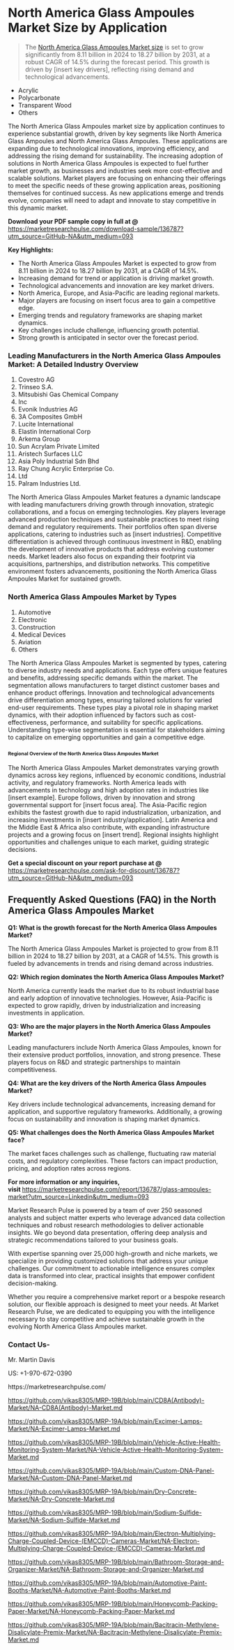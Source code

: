 <h1>North America Glass Ampoules Market&nbsp;Size by Application</h1><blockquote><p>The <a href="https://marketresearchpulse.com/download-sample/136787?utm_source=GitHub-NA&amp;utm_medium=093">North America Glass Ampoules Market size</a> is set to grow significantly from 8.11 billion in 2024 to 18.27 billion by 2031, at a robust CAGR of 14.5% during the forecast period. This growth is driven by [insert key drivers], reflecting rising demand and technological advancements.</p></blockquote><ul><li>Acrylic<li> Polycarbonate<li> Transparent Wood<li> Others</li></ul><p>The North America Glass Ampoules market size by application continues to experience substantial growth, driven by key segments like North America Glass Ampoules and North America Glass Ampoules. These applications are expanding due to technological innovations, improving efficiency, and addressing the rising demand for sustainability. The increasing adoption of solutions in North America Glass Ampoules is expected to fuel further market growth, as businesses and industries seek more cost-effective and scalable solutions. Market players are focusing on enhancing their offerings to meet the specific needs of these growing application areas, positioning themselves for continued success. As new applications emerge and trends evolve, companies will need to adapt and innovate to stay competitive in this dynamic market.</p><p><strong>Download your PDF sample copy in full at @ </strong><a href="https://marketresearchpulse.com/download-sample/136787?utm_source=GitHub-NA&amp;utm_medium=093">https://marketresearchpulse.com/download-sample/136787?utm_source=GitHub-NA&amp;utm_medium=093</a></p><p><strong>Key Highlights: </strong></p><ul><li>The North America Glass Ampoules Market is expected to grow from 8.11 billion in 2024 to 18.27 billion by 2031, at a CAGR of 14.5%.</li><li>Increasing demand for trend or application is driving market growth.</li><li>Technological advancements and innovation are key market drivers.</li><li>North America, Europe, and Asia-Pacific are leading regional markets.</li><li>Major players are focusing on insert focus area to gain a competitive edge.</li><li>Emerging trends and regulatory frameworks are shaping market dynamics.</li><li>Key challenges include challenge, influencing growth potential.</li><li>Strong growth is anticipated in sector over the forecast period.</li></ul><h3>Leading Manufacturers in the North America Glass Ampoules Market: A Detailed Industry Overview</h3><ol><li>Covestro AG</li><li>Trinseo S.A.</li><li>Mitsubishi Gas Chemical Company</li><li>Inc</li><li>Evonik Industries AG</li><li>3A Composites GmbH</li><li>Lucite International</li><li>Elastin International Corp</li><li>Arkema Group</li><li>Sun Acrylam Private Limited</li><li>Aristech Surfaces LLC</li><li>Asia Poly Industrial Sdn Bhd</li><li>Ray Chung Acrylic Enterprise Co.</li><li>Ltd</li><li>Palram Industries Ltd.</li></ol><div class="flex max-w-full flex-col flex-grow"><div class="min-h-8 text-message flex w-full flex-col items-end gap-2 whitespace-normal break-words [.text-message+&amp;]:mt-5" dir="auto" data-message-author-role="assistant" data-message-id="fd8432e4-4910-450d-b182-61b7bfb0a01f" data-message-model-slug="gpt-4o"><div class="flex w-full flex-col gap-1 empty:hidden first:pt-[3px]"><div class="markdown prose w-full break-words dark:prose-invert light"><p>The North America Glass Ampoules Market features a dynamic landscape with leading manufacturers driving growth through innovation, strategic collaborations, and a focus on emerging technologies. Key players leverage advanced production techniques and sustainable practices to meet rising demand and regulatory requirements. Their portfolios often span diverse applications, catering to industries such as [insert industries]. Competitive differentiation is achieved through continuous investment in R&amp;D, enabling the development of innovative products that address evolving customer needs. Market leaders also focus on expanding their footprint via acquisitions, partnerships, and distribution networks. This competitive environment fosters advancements, positioning the North America Glass Ampoules Market for sustained growth.</p></div></div></div></div><h3>North America Glass Ampoules Market by Types</h3><ol><li>Automotive<li> Electronic<li> Construction<li> Medical Devices<li> Aviation<li> Others</li></ol><div class="flex max-w-full flex-col flex-grow"><div class="min-h-8 text-message flex w-full flex-col items-end gap-2 whitespace-normal break-words [.text-message+&amp;]:mt-5" dir="auto" data-message-author-role="assistant" data-message-id="084470be-0bb7-4664-bddf-5156b4f41249" data-message-model-slug="gpt-4o-mini"><div class="flex w-full flex-col gap-1 empty:hidden first:pt-[3px]"><div class="markdown prose w-full break-words dark:prose-invert light"><p>The North America Glass Ampoules Market is segmented by types, catering to diverse industry needs and applications. Each type offers unique features and benefits, addressing specific demands within the market. The segmentation allows manufacturers to target distinct customer bases and enhance product offerings. Innovation and technological advancements drive differentiation among types, ensuring tailored solutions for varied end-user requirements. These types play a pivotal role in shaping market dynamics, with their adoption influenced by factors such as cost-effectiveness, performance, and suitability for specific applications. Understanding type-wise segmentation is essential for stakeholders aiming to capitalize on emerging opportunities and gain a competitive edge.</p></div></div></div></div><h3><span style="font-size: 11px;">Regional Overview of the North America Glass Ampoules Market</span></h3><div class="flex max-w-full flex-col flex-grow"><div class="min-h-8 text-message flex w-full flex-col items-end gap-2 whitespace-normal break-words [.text-message+&amp;]:mt-5" dir="auto" data-message-author-role="assistant" data-message-id="e9038762-ce64-4e30-91c9-9bd413514231" data-message-model-slug="gpt-4o-mini"><div class="flex w-full flex-col gap-1 empty:hidden first:pt-[3px]"><div class="markdown prose w-full break-words dark:prose-invert light"><p>The North America Glass Ampoules Market demonstrates varying growth dynamics across key regions, influenced by economic conditions, industrial activity, and regulatory frameworks. North America leads with advancements in technology and high adoption rates in industries like [insert example]. Europe follows, driven by innovation and strong governmental support for [insert focus area]. The Asia-Pacific region exhibits the fastest growth due to rapid industrialization, urbanization, and increasing investments in [insert industry/application]. Latin America and the Middle East &amp; Africa also contribute, with expanding infrastructure projects and a growing focus on [insert trend]. Regional insights highlight opportunities and challenges unique to each market, guiding strategic decisions.</p></div></div></div></div><p><strong>Get a special discount on your report purchase at @ </strong><a href="https://marketresearchpulse.com/ask-for-discount/136787?utm_source=GitHub-NA&amp;utm_medium=093">https://marketresearchpulse.com/ask-for-discount/136787?utm_source=GitHub-NA&amp;utm_medium=093</a></p><h2>Frequently Asked Questions (FAQ) in the North America Glass Ampoules Market</h2><p><strong>Q1: What is the growth forecast for the North America Glass Ampoules Market?</strong></p><p>The North America Glass Ampoules Market is projected to grow from 8.11 billion in 2024 to 18.27 billion by 2031, at a CAGR of 14.5%. This growth is fueled by advancements in trends and rising demand across industries.</p><p><strong>Q2: Which region dominates the North America Glass Ampoules Market?</strong></p><p>North America currently leads the market due to its robust industrial base and early adoption of innovative technologies. However, Asia-Pacific is expected to grow rapidly, driven by industrialization and increasing investments in application.</p><p><strong>Q3: Who are the major players in the North America Glass Ampoules Market?</strong></p><p>Leading manufacturers include North America Glass Ampoules, known for their extensive product portfolios, innovation, and strong presence. These players focus on R&amp;D and strategic partnerships to maintain competitiveness.</p><p><strong>Q4: What are the key drivers of the North America Glass Ampoules Market?</strong></p><p>Key drivers include technological advancements, increasing demand for application, and supportive regulatory frameworks. Additionally, a growing focus on sustainability and innovation is shaping market dynamics.</p><p><strong>Q5: What challenges does the North America Glass Ampoules Market face?</strong></p><p>The market faces challenges such as challenge, fluctuating raw material costs, and regulatory complexities. These factors can impact production, pricing, and adoption rates across regions.</p><p><strong>For more information or any inquiries, visit&nbsp;</strong><a href="https://marketresearchpulse.com/report/136787/glass-ampoules-market?utm_source=Linkedin&utm_medium=093">https://marketresearchpulse.com/report/136787/glass-ampoules-market?utm_source=Linkedin&utm_medium=093</a></p><p>Market Research Pulse is powered by a team of over 250 seasoned analysts and subject matter experts who leverage advanced data collection techniques and robust research methodologies to deliver actionable insights. We go beyond data presentation, offering deep analysis and strategic recommendations tailored to your business goals.</p><p>With expertise spanning over 25,000 high-growth and niche markets, we specialize in providing customized solutions that address your unique challenges. Our commitment to actionable intelligence ensures complex data is transformed into clear, practical insights that empower confident decision-making.</p><p>Whether you require a comprehensive market report or a bespoke research solution, our flexible approach is designed to meet your needs. At Market Research Pulse, we are dedicated to equipping you with the intelligence necessary to stay competitive and achieve sustainable growth in the evolving North America Glass Ampoules market.</p><h3><strong>Contact Us-</strong></h3><p>Mr. Martin Davis</p><p>US: +1-970-672-0390</p><p>https://marketresearchpulse.com/</p><p><a href="https://github.com/vikas8305/MRP-19B/blob/main/CD8A(Antibody)-Market/NA-CD8A(Antibody)-Market.md">https://github.com/vikas8305/MRP-19B/blob/main/CD8A(Antibody)-Market/NA-CD8A(Antibody)-Market.md</a></p><p><a href="https://github.com/vikas8305/MRP-19A/blob/main/Excimer-Lamps-Market/NA-Excimer-Lamps-Market.md">https://github.com/vikas8305/MRP-19A/blob/main/Excimer-Lamps-Market/NA-Excimer-Lamps-Market.md</a></p><p><a href="https://github.com/vikas8305/MRP-19B/blob/main/Vehicle-Active-Health-Monitoring-System-Market/NA-Vehicle-Active-Health-Monitoring-System-Market.md">https://github.com/vikas8305/MRP-19B/blob/main/Vehicle-Active-Health-Monitoring-System-Market/NA-Vehicle-Active-Health-Monitoring-System-Market.md</a></p><p><a href="https://github.com/vikas8305/MRP-19A/blob/main/Custom-DNA-Panel-Market/NA-Custom-DNA-Panel-Market.md">https://github.com/vikas8305/MRP-19A/blob/main/Custom-DNA-Panel-Market/NA-Custom-DNA-Panel-Market.md</a></p><p><a href="https://github.com/vikas8305/MRP-19A/blob/main/Dry-Concrete-Market/NA-Dry-Concrete-Market.md">https://github.com/vikas8305/MRP-19A/blob/main/Dry-Concrete-Market/NA-Dry-Concrete-Market.md</a></p><p><a href="https://github.com/vikas8305/MRP-19B/blob/main/Sodium-Sulfide-Market/NA-Sodium-Sulfide-Market.md">https://github.com/vikas8305/MRP-19B/blob/main/Sodium-Sulfide-Market/NA-Sodium-Sulfide-Market.md</a></p><p><a href="https://github.com/vikas8305/MRP-19A/blob/main/Electron-Multiplying-Charge-Coupled-Device-(EMCCD)-Cameras-Market/NA-Electron-Multiplying-Charge-Coupled-Device-(EMCCD)-Cameras-Market.md">https://github.com/vikas8305/MRP-19A/blob/main/Electron-Multiplying-Charge-Coupled-Device-(EMCCD)-Cameras-Market/NA-Electron-Multiplying-Charge-Coupled-Device-(EMCCD)-Cameras-Market.md</a></p><p><a href="https://github.com/vikas8305/MRP-19B/blob/main/Bathroom-Storage-and-Organizer-Market/NA-Bathroom-Storage-and-Organizer-Market.md">https://github.com/vikas8305/MRP-19B/blob/main/Bathroom-Storage-and-Organizer-Market/NA-Bathroom-Storage-and-Organizer-Market.md</a></p><p><a href="https://github.com/vikas8305/MRP-19A/blob/main/Automotive-Paint-Booths-Market/NA-Automotive-Paint-Booths-Market.md">https://github.com/vikas8305/MRP-19A/blob/main/Automotive-Paint-Booths-Market/NA-Automotive-Paint-Booths-Market.md</a></p><p><a href="https://github.com/vikas8305/MRP-19B/blob/main/Honeycomb-Packing-Paper-Market/NA-Honeycomb-Packing-Paper-Market.md">https://github.com/vikas8305/MRP-19B/blob/main/Honeycomb-Packing-Paper-Market/NA-Honeycomb-Packing-Paper-Market.md</a></p><p><a href="https://github.com/vikas8305/MRP-19A/blob/main/Bacitracin-Methylene-Disalicylate-Premix-Market/NA-Bacitracin-Methylene-Disalicylate-Premix-Market.md">https://github.com/vikas8305/MRP-19A/blob/main/Bacitracin-Methylene-Disalicylate-Premix-Market/NA-Bacitracin-Methylene-Disalicylate-Premix-Market.md</a></p>
